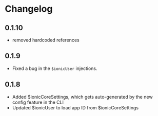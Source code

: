 Changelog
=========

## 0.1.10

* removed hardcoded references

## 0.1.9

* Fixed a bug in the `$ionicUser` injections.

## 0.1.8

* Added $ionicCoreSettings, which gets auto-generated by the new config feature in the CLI
* Updated $ionicUser to load app ID from $ionicCoreSettings
